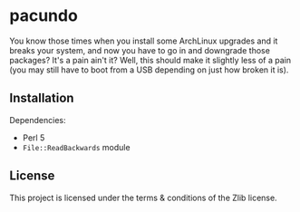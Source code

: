 # pacundo

You know those times when you install some ArchLinux upgrades and it breaks your
system, and now you have to go in and downgrade those packages? It's a pain
ain't it? Well, this should make it slightly less of a pain (you may still have
to boot from a USB depending on just how broken it is).

## Installation

Dependencies:

- Perl 5
- `File::ReadBackwards` module

## License

This project is licensed under the terms & conditions of the Zlib license.

